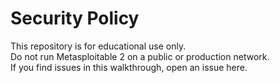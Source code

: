 # Security Policy
This repository is for educational use only.  
Do not run Metasploitable 2 on a public or production network.  
If you find issues in this walkthrough, open an issue here.
